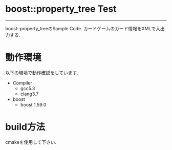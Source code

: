 # boost::property_tree Test
-------
boost::property_treeのSample Code.
カードゲームのカード情報をXMLで入出力する.

# 動作環境

以下の環境で動作確認をしています.
* Compiler
    * gcc5.3
    * clang3.7
* boost
    * boost 1.59.0

# build方法

cmakeを使用して下さい.
